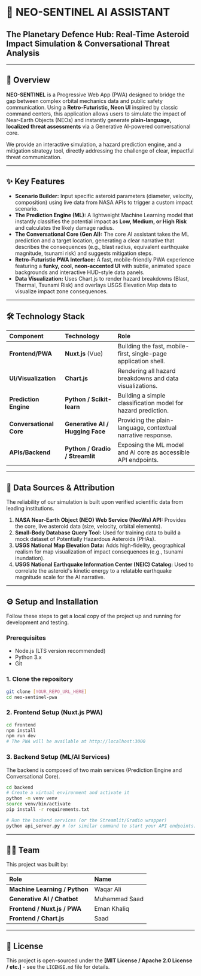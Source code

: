 # 🚀 NEO-SENTINEL AI ASSISTANT

## The Planetary Defence Hub: Real-Time Asteroid Impact Simulation & Conversational Threat Analysis


-----

## 🌟 Overview

**NEO-SENTINEL** is a Progressive Web App (PWA) designed to bridge the gap between complex orbital mechanics data and public safety communication. Using a **Retro-Futuristic, Neon UI** inspired by classic command centers, this application allows users to simulate the impact of Near-Earth Objects (NEOs) and instantly generate **plain-language, localized threat assessments** via a Generative AI-powered conversational core.

We provide an interactive simulation, a hazard prediction engine, and a mitigation strategy tool, directly addressing the challenge of clear, impactful threat communication.

-----

## ✨ Key Features

  * **Scenario Builder:** Input specific asteroid parameters (diameter, velocity, composition) using live data from NASA APIs to trigger a custom impact scenario.
  * **The Prediction Engine (ML):** A lightweight Machine Learning model that instantly classifies the potential impact as **Low, Medium, or High Risk** and calculates the likely damage radius.
  * **The Conversational Core (Gen AI):** The core AI assistant takes the ML prediction and a target location, generating a clear narrative that describes the consequences (e.g., blast radius, equivalent earthquake magnitude, tsunami risk) and suggests mitigation steps.
  * **Retro-Futuristic PWA Interface:** A fast, mobile-friendly PWA experience featuring a **funky, cool, neon-accented UI** with subtle, animated space backgrounds and interactive HUD-style data panels.
  * **Data Visualization:** Uses Chart.js to render hazard breakdowns (Blast, Thermal, Tsunami Risk) and overlays USGS Elevation Map data to visualize impact zone consequences.

-----

## 🛠️ Technology Stack

| Component | Technology | Role |
| :--- | :--- | :--- |
| **Frontend/PWA** | **Nuxt.js** (Vue) | Building the fast, mobile-first, single-page application shell. |
| **UI/Visualization** | **Chart.js** | Rendering all hazard breakdowns and data visualizations. |
| **Prediction Engine** | **Python / Scikit-learn** | Building a simple classification model for hazard prediction. |
| **Conversational Core** | **Generative AI / Hugging Face** | Providing the plain-language, contextual narrative response. |
| **APIs/Backend** | **Python / Gradio / Streamlit** | Exposing the ML model and AI core as accessible API endpoints. |

-----

## 📡 Data Sources & Attribution

The reliability of our simulation is built upon verified scientific data from leading institutions.

1.  **NASA Near-Earth Object (NEO) Web Service (NeoWs) API:** Provides the core, live asteroid data (size, velocity, orbital elements).
2.  **Small-Body Database Query Tool:** Used for training data to build a mock dataset of Potentially Hazardous Asteroids (PHAs).
3.  **USGS National Map Elevation Data:** Adds high-fidelity, geographical realism for map visualization of impact consequences (e.g., tsunami inundation).
4.  **USGS National Earthquake Information Center (NEIC) Catalog:** Used to correlate the asteroid's kinetic energy to a relatable earthquake magnitude scale for the AI narrative.

-----

## ⚙️ Setup and Installation

Follow these steps to get a local copy of the project up and running for development and testing.

### Prerequisites

  * Node.js (LTS version recommended)
  * Python 3.x
  * Git

### 1\. Clone the repository

```bash
git clone [YOUR_REPO_URL_HERE]
cd neo-sentinel-pwa
```

### 2\. Frontend Setup (Nuxt.js PWA)

```bash
cd frontend
npm install
npm run dev
# The PWA will be available at http://localhost:3000
```

### 3\. Backend Setup (ML/AI Services)

The backend is composed of two main services (Prediction Engine and Conversational Core).

```bash
cd backend
# Create a virtual environment and activate it
python -m venv venv
source venv/bin/activate
pip install -r requirements.txt

# Run the backend services (or the Streamlit/Gradio wrapper)
python api_server.py # (or similar command to start your API endpoints)
```

-----

## 🧑‍💻 Team

This project was built by:

| Role | Name |
| :--- | :--- |
| **Machine Learning / Python** | Waqar Ali |
| **Generative AI / Chatbot** | Muhammad Saad |
| **Frontend / Nuxt.js / PWA** | Eman Khaliq |
| **Frontend / Chart.js** | Saad |

-----

## 📄 License

This project is open-sourced under the **[MIT License / Apache 2.0 License / etc.]** - see the `LICENSE.md` file for details.
